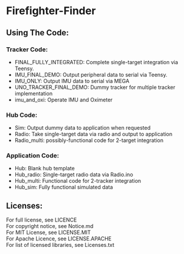 # Firefighter-Finder


## Using The Code:

### Tracker Code:

 - FINAL_FULLY_INTEGRATED: Complete single-target integration via Teensy.
 - IMU_FINAL_DEMO: Output peripheral data to serial via Teensy.
 - IMU_ONLY: Output IMU data to serial via MEGA
 - UNO_TRACKER_FINAL_DEMO: Dummy tracker for multiple tracker implementation
 - imu_and_oxi: Operate IMU and Oximeter
 
### Hub Code:

 - Sim: Output dummy data to application when requested
 - Radio: Take single-target data via radio and output to application
 - Radio_multi: possibly-functional code for 2-target integration
 
### Application Code:

 - Hub: Blank hub template
 - Hub_radio: Single-target radio data via Radio.ino
 - Hub_multi: Functional code for 2-tracker integration
 - Hub_sim: Fully functional simulated data
 
 ## Licenses:
 
 For full license, see LICENCE  
 For copyright notice, see Notice.md  
 For MIT License, see LICENSE.MIT  
 For Apache Licence, see LICENSE.APACHE  
 For list of licensed libraries, see Licenses.txt  
